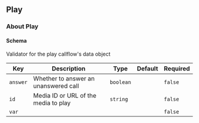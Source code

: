 ## Play

### About Play

#### Schema

Validator for the play callflow's data object



Key | Description | Type | Default | Required
--- | ----------- | ---- | ------- | --------
`answer` | Whether to answer an unanswered call | `boolean` |   | `false`
`id` | Media ID or URL of the media to play | `string` |   | `false`
`var` |  |   |   | `false`


